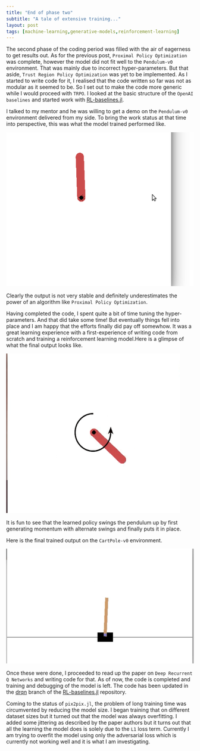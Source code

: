 ```yaml
---
title: "End of phase two"
subtitle: "A tale of extensive training..."
layout: post
tags: [machine-learning,generative-models,reinforcement-learning]
---
```


The second phase of the coding period was filled with the air of eagerness to get results out. As for the previous post, `Proximal Policy Optimization` was complete, however the model did not fit well to the `Pendulum-v0` environment. That was mainly due to incorrect hyper-parameters. But that aside, `Trust Region Policy Optimization` was yet to be implemented. As I started to write code for it, I realised that the code written so far was not as modular as it seemed to be. So I set out to make the code more generic while I would proceed with `TRPO`. I looked at the basic structure of the `OpenAI baselines` and started work with [RL-baselines.jl](https://github.com/shreyas-kowshik/RL-baselines.jl).

I talked to my mentor and he was willing to get a demo on the `Pendulum-v0` environment delivered from my side. To bring the work status at that time into perspective, this was what the model trained performed like.

![pendulum-before](/blog/figs/2019-7-21/pendulum.gif)

Clearly the output is not very stable and definitely underestimates the power of an algorithm like `Proximal Policy Optimization`. 

Having completed the code, I spent quite a bit of time tuning the hyper-parameters. And that did take some time! But eventually things fell into place and I am happy that the efforts finally did pay off somewhow. It was a great learning experience with a first-experience of writing code from scratch and training a reinforcement learning model.Here is a glimpse of what the final output looks like.

![pendulum-stable](/blog/figs/2019-7-21/pendulum-stable.gif)

It is fun to see that the learned policy swings the pendulum up by first generating momentum with alternate swings and finally puts it in place.

Here is the final trained output on the `CartPole-v0` environment.

![cartpole-stable](/blog/figs/2019-7-21/cartpole-stable.gif)

Once these were done, I proceeded to read up the paper on `Deep Recurrent Q Networks` and writing code for that. As of now, the code is completed and training and debugging of the model is left. The code has been updated in the [drqn](https://github.com/shreyas-kowshik/RL-baselines.jl/tree/drqn) branch of the [RL-baselines.jl](https://github.com/shreyas-kowshik/RL-baselines.jl) repository.

Coming to the status of `pix2pix.jl`, the problem of long training time was circumvented by reducing the model size. I began training that on different dataset sizes but it turned out that the model was always overfitting. I added some jittering as described by the paper authors but it turns out that all the learning the model does is solely due to the `L1` loss term. Currently I am trying to overfit the model using only the adversarial loss which is currently not working well and it is what I am investigating.
